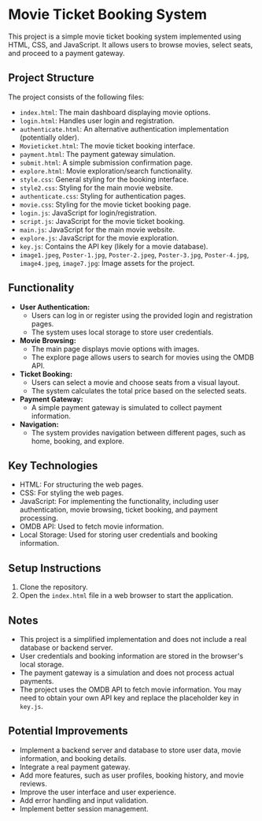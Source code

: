 # Movie Ticket Booking System

This project is a simple movie ticket booking system implemented using HTML, CSS, and JavaScript. It allows users to browse movies, select seats, and proceed to a payment gateway.

## Project Structure

The project consists of the following files:

* `index.html`:  The main dashboard displaying movie options.
* `login.html`:  Handles user login and registration.
* `authenticate.html`:  An alternative authentication implementation (potentially older).
* `Movieticket.html`:  The movie ticket booking interface.
* `payment.html`:  The payment gateway simulation.
* `submit.html`:  A simple submission confirmation page.
* `explore.html`:  Movie exploration/search functionality.
* `style.css`:   General styling for the booking interface.
* `style2.css`:  Styling for the main movie website.
* `authenticate.css`: Styling for authentication pages.
* `movie.css`:   Styling for the movie ticket booking page.
* `login.js`:    JavaScript for login/registration.
* `script.js`:   JavaScript for the movie ticket booking.
* `main.js`:     JavaScript for the main movie website.
* `explore.js`:  JavaScript for the movie exploration.
* `key.js`:      Contains the API key (likely for a movie database).
* `image1.jpeg`, `Poster-1.jpg`, `Poster-2.jpeg`, `Poster-3.jpg`, `Poster-4.jpg`, `image4.jpeg`, `image7.jpg`: Image assets for the project.

## Functionality

* **User Authentication:**
    * Users can log in or register using the provided login and registration pages.
    * The system uses local storage to store user credentials.
* **Movie Browsing:**
    * The main page displays movie options with images.
    * The explore page allows users to search for movies using the OMDB API.
* **Ticket Booking:**
    * Users can select a movie and choose seats from a visual layout.
    * The system calculates the total price based on the selected seats.
* **Payment Gateway:**
    * A simple payment gateway is simulated to collect payment information.
* **Navigation:**
    * The system provides navigation between different pages, such as home, booking, and explore.

## Key Technologies

* HTML:   For structuring the web pages.
* CSS:    For styling the web pages.
* JavaScript: For implementing the functionality, including user authentication, movie browsing, ticket booking, and payment processing.
* OMDB API:  Used to fetch movie information.
* Local Storage: Used for storing user credentials and booking information.

## Setup Instructions

1.  Clone the repository.
2.  Open the `index.html` file in a web browser to start the application.

## Notes

* This project is a simplified implementation and does not include a real database or backend server.
* User credentials and booking information are stored in the browser's local storage.
* The payment gateway is a simulation and does not process actual payments.
* The project uses the OMDB API to fetch movie information. You may need to obtain your own API key and replace the placeholder key in `key.js`.

## Potential Improvements

* Implement a backend server and database to store user data, movie information, and booking details.
* Integrate a real payment gateway.
* Add more features, such as user profiles, booking history, and movie reviews.
* Improve the user interface and user experience.
* Add error handling and input validation.
* Implement better session management.
